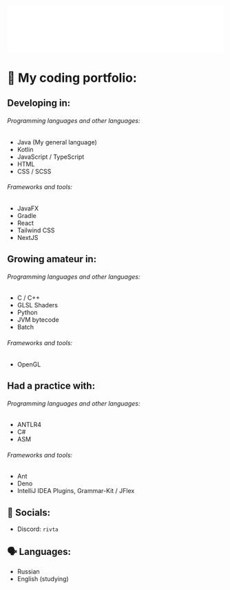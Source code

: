 <div style="height: 64%;">
  <img src="assets/title.svg" style="height: 64%;">
</div>

# 🔨 My coding portfolio:
## Developing in:
###### Programming languages and other languages:
- Java (My general language)<br>
  <!--<img src="assets/java.svg" width="47em" height="47em" alt="Java" />-->
- Kotlin<br>
  <!--<img src="assets/kotlin.svg" width="47em" height="47em" alt="Kotlin" />-->
- JavaScript / TypeScript<br>
  <!--<img src="assets/js.svg" width="47em" height="47em" alt="JavaScript" />-->
  <!--<img src="assets/ts.svg" width="47em" height="47em" alt="TypeScript" />-->
- HTML<br>
  <!--<img src="assets/html.svg" width="47em" height="47em" alt="HTML" />-->
- CSS / SCSS<br>
  <!--<img src="assets/css.svg" width="47em" height="47em" alt="CSS" />-->

###### Frameworks and tools:
- JavaFX<br>
  <!--<img src="assets/javafx.svg" width="47em" height="47em" alt="JavaFX" />-->
- Gradle<br>
  <!--<img src="assets/gradle.svg" width="47em" height="47em" alt="Gradle" />-->
- React<br>
  <!--<img src="assets/react.svg" width="47em" height="47em" alt="React JS" />-->
- Tailwind CSS<br>
  <!--<img src="assets/css.svg" width="47em" height="47em" alt="CSS" />-->
- NextJS<br>
  <!--<img src="assets/react.svg" width="47em" height="47em" alt="React JS" />-->


## Growing amateur in:
###### Programming languages and other languages:
- C / C++<br>
  <!--<img src="assets/c.svg" width="47em" height="47em" alt="C" />-->
  <!--<img src="assets/cpp.svg" width="47em" height="47em" alt="C++" />-->
- GLSL Shaders<br>
  <!--<img src="assets/glsl.svg" width="47em" height="47em" style="border-radius: 6vw; background-color: #015220; padding: 0.2%; box-sizing: border-box;" alt="GLSL" />-->
- Python<br>
  <!--<img src="assets/python.svg" width="47em" height="47em" alt="Python" />-->
- JVM bytecode<br>
  <!--<img src="assets/jvm.svg" width="47em" height="47em" alt="Java" />-->
- Batch<br>
  <!--<img src="assets/batch.svg" width="47em" height="47em" alt="Batch" />-->


###### Frameworks and tools:
- OpenGL<br>
  <!--<img src="assets/opengl.svg" width="47em" height="47em" style="border-radius: 6vw; background-color: #631855; padding: 0.2%; box-sizing: border-box;" alt="GLSL" />-->

## Had a practice with:
###### Programming languages and other languages:
- ANTLR4<br>
  <!--<img src="assets/antlr4.svg" width="47em" height="47em" alt="ANTLR4" />
- SQL<br>
  <!--<img src="assets/sql.svg" width="47em" height="47em" style="width: 2.8em; border-radius: 25%; background-color: #262c2a; padding: 0.3%; box-sizing: border-box;" alt="SQL" />-->
- C#<br>
  <!--<img src="assets/css.svg" width="47em" height="47em" alt="CSS" />-->
- ASM<br>

###### Frameworks and tools:
- Ant<br>
  <!--<img src="assets/ant.svg" width="47em" height="47em" style="width: 2.8em; border-radius: 25%; background-color: #333834;" alt="Ant" />-->
- Deno<br>
  <!--<img src="assets/deno.svg" width="47em" height="47em" alt="Deno" />-->
- IntelliJ IDEA Plugins, Grammar-Kit / JFlex<br>
  <!--<img src="assets/intellij.svg" width="47em" height="47em" alt="IntelliJ IDEA Plugins" />-->


## 🤴 Socials:
- Discord: `rivta`<br>
  <!-- <img src="assets/discord.svg" width="47em" height="47em" style="border-radius: 25%; background-color: #242938;" alt="Discord" /> -->

## 🗣 Languages:
- Russian
- English (studying)
